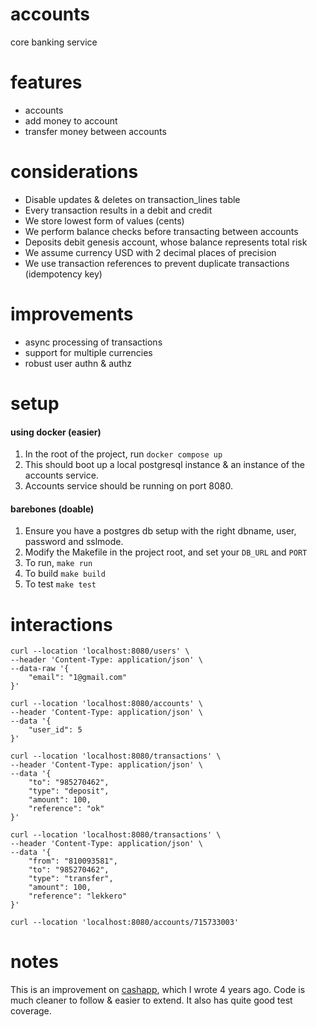 # accounts
core banking service 

# features
- accounts
- add money to account
- transfer money between accounts

# considerations 
- Disable updates & deletes on transaction_lines table
- Every transaction results in a debit and credit
- We store lowest form of values (cents)
- We perform balance checks before transacting between accounts
- Deposits debit genesis account, whose balance represents total risk
- We assume currency USD with 2 decimal places of precision
- We use transaction references to prevent duplicate transactions (idempotency key)

# improvements
- async processing of transactions
- support for multiple currencies
- robust user authn & authz

# setup
#### using docker (easier)
1. In the root of the project, run `docker compose up`
2. This should boot up a local postgresql instance & an instance of the accounts service.
3. Accounts service should be running on port 8080.

#### barebones (doable)
1. Ensure you have a postgres db setup with the right dbname, user, password and sslmode.
2. Modify the Makefile in the project root, and set your `DB_URL` and `PORT`
3. To run, `make run`
4. To build `make build`
5. To test `make test`


# interactions
```
curl --location 'localhost:8080/users' \
--header 'Content-Type: application/json' \
--data-raw '{
    "email": "1@gmail.com"
}'

curl --location 'localhost:8080/accounts' \
--header 'Content-Type: application/json' \
--data '{
    "user_id": 5
}'

curl --location 'localhost:8080/transactions' \
--header 'Content-Type: application/json' \
--data '{
    "to": "985270462",
    "type": "deposit",
    "amount": 100,
    "reference": "ok"
}'

curl --location 'localhost:8080/transactions' \
--header 'Content-Type: application/json' \
--data '{
    "from": "810093581",
    "to": "985270462",
    "type": "transfer",
    "amount": 100,
    "reference": "lekkero"
}'

curl --location 'localhost:8080/accounts/715733003'
```

# notes
This is an improvement on [cashapp](https://github.com/gwuah/cashapp), which I wrote 4 years ago. Code is much cleaner to follow & easier to extend. It also has quite good test coverage.
